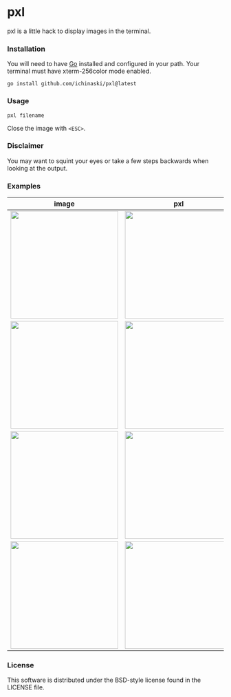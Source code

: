# pxl

pxl is a little hack to display images in the terminal.

### Installation

You will need to have [Go](https://golang.org) installed and configured in your path. Your terminal must have xterm-256color mode enabled.

`go install github.com/ichinaski/pxl@latest`

### Usage

`pxl filename`

Close the image with `<ESC>`.

### Disclaimer

You may want to squint your eyes or take a few steps backwards when looking at the output.

### Examples


|  image  | pxl   |
|:--:|:--:|
|<img src="https://raw.githubusercontent.com/ichinaski/pxl/master/img/gh.png" height="250"> | <img src="https://raw.githubusercontent.com/ichinaski/pxl/master/img/gh.pxl.png" height="250"> |
|<img src="https://raw.githubusercontent.com/ichinaski/pxl/master/img/batman.jpg" height="250"> | <img src="https://raw.githubusercontent.com/ichinaski/pxl/master/img/batman.pxl.png" height="250"> |
|<img src="https://raw.githubusercontent.com/ichinaski/pxl/master/img/elvis.jpg" height="250"> | <img src="https://raw.githubusercontent.com/ichinaski/pxl/master/img/elvis.pxl.png" height="250"> |
|<img src="https://raw.githubusercontent.com/ichinaski/pxl/master/img/gd.jpg" height="250"> | <img src="https://raw.githubusercontent.com/ichinaski/pxl/master/img/gd.pxl.png" height="250"> |

### License
This software is distributed under the BSD-style license found in the LICENSE file.
